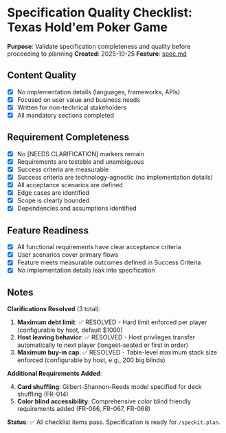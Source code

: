 # Specification Quality Checklist: Texas Hold'em Poker Game

**Purpose**: Validate specification completeness and quality before proceeding to planning
**Created**: 2025-10-25
**Feature**: [spec.md](../spec.md)

## Content Quality

- [x] No implementation details (languages, frameworks, APIs)
- [x] Focused on user value and business needs
- [x] Written for non-technical stakeholders
- [x] All mandatory sections completed

## Requirement Completeness

- [x] No [NEEDS CLARIFICATION] markers remain
- [x] Requirements are testable and unambiguous
- [x] Success criteria are measurable
- [x] Success criteria are technology-agnostic (no implementation details)
- [x] All acceptance scenarios are defined
- [x] Edge cases are identified
- [x] Scope is clearly bounded
- [x] Dependencies and assumptions identified

## Feature Readiness

- [x] All functional requirements have clear acceptance criteria
- [x] User scenarios cover primary flows
- [x] Feature meets measurable outcomes defined in Success Criteria
- [x] No implementation details leak into specification

## Notes

**Clarifications Resolved** (3 total):

1. **Maximum debt limit**: ✅ RESOLVED - Hard limit enforced per player (configurable by host, default $1000)
2. **Host leaving behavior**: ✅ RESOLVED - Host privileges transfer automatically to next player (longest-seated or first in order)
3. **Maximum buy-in cap**: ✅ RESOLVED - Table-level maximum stack size enforced (configurable by host, e.g., 200 big blinds)

**Additional Requirements Added**:

4. **Card shuffling**: Gilbert-Shannon-Reeds model specified for deck shuffling (FR-014)
5. **Color blind accessibility**: Comprehensive color blind friendly requirements added (FR-066, FR-067, FR-068)

**Status**: ✅ All checklist items pass. Specification is ready for `/speckit.plan`.
